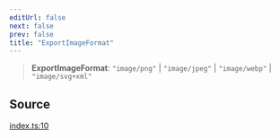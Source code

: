 ```yaml
---
editUrl: false
next: false
prev: false
title: "ExportImageFormat"
---
```


> **ExportImageFormat**: `"image/png"` \| `"image/jpeg"` \| `"image/webp"` \| `"image/svg+xml"`

## Source

[index.ts:10](https://github.com/dgmjs/dgmjs/blob/main/packages/export/src/index.ts#L10)

